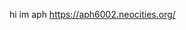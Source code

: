 hi im aph
https://aph6002.neocities.org/

<!---
aph6000/aph6000 is a ✨ special ✨ repository because its `README.md` (this file) appears on your GitHub profile.
You can click the Preview link to take a look at your changes.
--->
